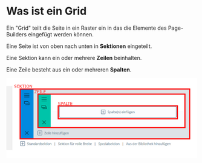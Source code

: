 # Was ist ein Grid

Ein "Grid" teilt die Seite in ein Raster ein in das die Elemente des Page-Builders eingefügt werden können.

Eine Seite ist von oben nach unten in **Sektionen** eingeteilt.

Eine Sektion kann ein oder mehrere **Zeilen** beinhalten.

Eine Zeile besteht aus ein oder mehreren **Spalten**.

![test-image](./assets/grid_skeletton.jpg)
